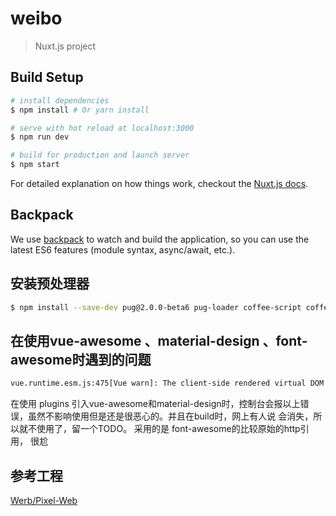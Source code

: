 # weibo

> Nuxt.js project

## Build Setup

``` bash
# install dependencies
$ npm install # Or yarn install

# serve with hot reload at localhost:3000
$ npm run dev

# build for production and launch server
$ npm start
```

For detailed explanation on how things work, checkout the [Nuxt.js docs](https://github.com/nuxt/nuxt.js).

## Backpack

We use [backpack](https://github.com/palmerhq/backpack) to watch and build the application, so you can use the latest ES6 features (module syntax, async/await, etc.).

## 安装预处理器
``` bash
$ npm install --save-dev pug@2.0.0-beta6 pug-loader coffee-script coffee-loader node-sass sass-loader
```

## 在使用vue-awesome 、material-design 、font-awesome时遇到的问题

``` bash
vue.runtime.esm.js:475[Vue warn]: The client-side rendered virtual DOM tree is not matching server-rendered content. This is likely caused by incorrect HTML markup, for example nesting block-level elements inside <p>, or missing <tbody>. Bailing hydration and performing full client-side render.
```

在使用 plugins 引入vue-awesome和material-design时，控制台会报以上错误，虽然不影响使用但是还是很恶心的。并且在build时，网上有人说 会消失，所以就不使用了，留一个TODO。
采用的是 font-awesome的比较原始的http引用， 很尬

## 参考工程
[Werb/Pixel-Web](https://github.com/Werb/Pixel-Web)

